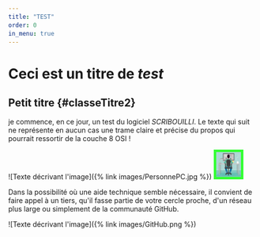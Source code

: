 ```yaml
---
title: "TEST"
order: 0
in_menu: true
---
```

# Ceci est un titre de _test_

## Petit titre {#classeTitre2}

je commence, en ce jour, un test du logiciel _SCRIBOUILLI_.
Le texte qui suit ne représente en aucun cas une trame claire et précise du propos qui pourrait ressortir de la couche 8 OSI ! 

![Texte décrivant l'image]({% link images/PersonnePC.jpg %})
 <img src="images/PersonnePC.jpg" width="50" height="50" border="5" style="border-color:#33FF33;color:#33ff33">

Dans la possibilité où une aide technique semble nécessaire, il convient de faire appel à un tiers, qu'il fasse partie de votre cercle proche, d'un réseau plus large ou simplement de la communauté GitHub.

![Texte décrivant l'image]({% link images/GitHub.png %}) 